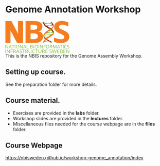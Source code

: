 # Genome Annotation Workshop

[<img align="center" src="NBIS.png" width="200" height="100" />](https://nbis.se)   
This is the NBIS repository for the Genome Assembly Workshop.

## Setting up course.

See the preparation folder for more details.

## Course material.

* Exercises are provided in the **labs** folder.
* Workshop slides are provided in the **lectures** folder.
* Miscellaneous files needed for the course webpage are in the **files** folder.
 
## Course Webpage

https://nbisweden.github.io/workshop-genome_annotation/index
